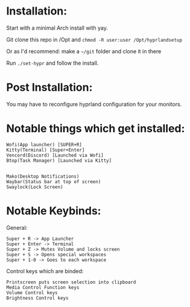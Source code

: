 # Installation:
Start with a minimal Arch install with yay.

Git clone this repo in /Opt and `chmod -R user:user /Opt/hyprlandsetup` 

Or as I'd recommend: make a `~/git` folder and clone it in there

Run `./set-hypr` and follow the install.

# Post Installation:

You may have to reconfigure hyprland configuration for your monitors.

# Notable things which get installed:

```
Wofi(App launcher) [SUPER+R]
Kitty(Terminal) [Super+Enter]
Vencord(Discord) [Launched via Wofi]
Btop(Task Manager) [Launched via Kitty]


Mako(Desktop Notifications)
Waybar(Status bar at top of screen)
Swaylock(Lock Screen)
```

# Notable Keybinds:

General:
```
Super + R -> App Launcher
Super + Enter -> Terminal
Super + Z -> Mutes Volume and locks screen
Super + S -> Opens special workspaces
Super + 1-0 -> Goes to each workspace
```

Control keys which are binded:
```
Printscreen puts screen selection into clipboard
Media Control Function keys
Volume Control keys
Brightness Control keys
```
